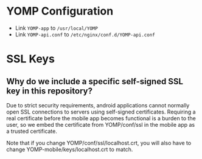 #  YOMP Configuration

 - Link `YOMP-app` to `/usr/local/YOMP`
 - Link `YOMP-api.conf` to `/etc/nginx/conf.d/YOMP-api.conf`

# SSL Keys

## Why do we include a specific self-signed SSL key in this repository?

Due to strict security requirements, android applications cannot normally open SSL connections to servers using self-signed certificates. Requiring a real certificate before the mobile app becomes functional is a burden to the user, so we embed the certificate from YOMP/conf/ssl in the mobile app as a trusted certificate.

Note that if you change YOMP/conf/ssl/localhost.crt, you will also have to change YOMP-mobile/keys/localhost.crt to match.
